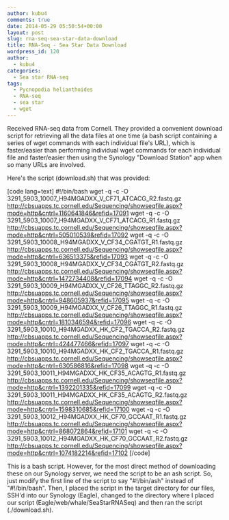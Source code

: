 ```yaml
---
author: kubu4
comments: true
date: 2014-05-29 05:50:54+00:00
layout: post
slug: rna-seq-sea-star-data-download
title: RNA-Seq - Sea Star Data Download
wordpress_id: 120
author:
  - kubu4
categories:
  - Sea star RNA-seq
tags:
  - Pycnopodia helianthoides
  - RNA-seq
  - sea star
  - wget
---
```


Received RNA-seq data from Cornell. They provided a convenient download script for retrieving all the data files at one time (a bash script containing a series of wget commands with each individual file's URL), which is faster/easier than performing individual wget commands for each individual file and faster/easier then using the Synology "Download Station" app when so many URLs are involved.

Here's the script (download.sh) that was provided:

[code lang=text]
#!/bin/bash
wget -q -c -O 3291_5903_10007_H94MGADXX_V_CF71_ATCACG_R2.fastq.gz http://cbsuapps.tc.cornell.edu/Sequencing/showseqfile.aspx?mode=http&cntrl=1160641846&refid=17091
wget -q -c -O 3291_5903_10007_H94MGADXX_V_CF71_ATCACG_R1.fastq.gz http://cbsuapps.tc.cornell.edu/Sequencing/showseqfile.aspx?mode=http&cntrl=505010539&refid=17092
wget -q -c -O 3291_5903_10008_H94MGADXX_V_CF34_CGATGT_R1.fastq.gz http://cbsuapps.tc.cornell.edu/Sequencing/showseqfile.aspx?mode=http&cntrl=636513375&refid=17093
wget -q -c -O 3291_5903_10008_H94MGADXX_V_CF34_CGATGT_R2.fastq.gz http://cbsuapps.tc.cornell.edu/Sequencing/showseqfile.aspx?mode=http&cntrl=1472734408&refid=17094
wget -q -c -O 3291_5903_10009_H94MGADXX_V_CF26_TTAGGC_R2.fastq.gz http://cbsuapps.tc.cornell.edu/Sequencing/showseqfile.aspx?mode=http&cntrl=948605937&refid=17095
wget -q -c -O 3291_5903_10009_H94MGADXX_V_CF26_TTAGGC_R1.fastq.gz http://cbsuapps.tc.cornell.edu/Sequencing/showseqfile.aspx?mode=http&cntrl=1810346594&refid=17096
wget -q -c -O 3291_5903_10010_H94MGADXX_HK_CF2_TGACCA_R2.fastq.gz http://cbsuapps.tc.cornell.edu/Sequencing/showseqfile.aspx?mode=http&cntrl=424477466&refid=17097
wget -q -c -O 3291_5903_10010_H94MGADXX_HK_CF2_TGACCA_R1.fastq.gz http://cbsuapps.tc.cornell.edu/Sequencing/showseqfile.aspx?mode=http&cntrl=630586816&refid=17098
wget -q -c -O 3291_5903_10011_H94MGADXX_HK_CF35_ACAGTG_R1.fastq.gz http://cbsuapps.tc.cornell.edu/Sequencing/showseqfile.aspx?mode=http&cntrl=1392201335&refid=17099
wget -q -c -O 3291_5903_10011_H94MGADXX_HK_CF35_ACAGTG_R2.fastq.gz http://cbsuapps.tc.cornell.edu/Sequencing/showseqfile.aspx?mode=http&cntrl=1598310685&refid=17100
wget -q -c -O 3291_5903_10012_H94MGADXX_HK_CF70_GCCAAT_R1.fastq.gz http://cbsuapps.tc.cornell.edu/Sequencing/showseqfile.aspx?mode=http&cntrl=868072864&refid=17101
wget -q -c -O 3291_5903_10012_H94MGADXX_HK_CF70_GCCAAT_R2.fastq.gz http://cbsuapps.tc.cornell.edu/Sequencing/showseqfile.aspx?mode=http&cntrl=1074182214&refid=17102
[/code]

This is a bash script. However, for the most direct method of downloading these on our Synology server, we need the script to be an ash script. So, just modify the first line of the script to say "#!/bin/ash" instead of "#!/bin/bash". Then, I placed the script in the target directory for our files, SSH'd into our Synology (Eagle), changed to the directory where I placed our script (Eagle/web/whale/SeaStarRNASeq) and then ran the script (./download.sh).

